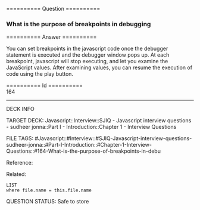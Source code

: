 ========== Question ==========  

### What is the purpose of breakpoints in debugging  

========== Answer ==========  

You can set breakpoints in the javascript code once the debugger statement is executed and the debugger window pops up. At each breakpoint, javascript will stop executing, and let you examine the JavaScript values. After examining values, you can resume the execution of code using the play button.

========== Id ==========  
164

---

DECK INFO

TARGET DECK: Javascript::Interview::SJIQ - Javascript interview questions - sudheer jonna::Part I - Introduction::Chapter 1 - Interview Questions

FILE TAGS: #Javascript::#Interview::#SJIQ-Javascript-interview-questions-sudheer-jonna::#Part-I-Introduction::#Chapter-1-Interview-Questions::#164-What-is-the-purpose-of-breakpoints-in-debu

Reference:

Related:

```dataview
LIST
where file.name = this.file.name
```

QUESTION STATUS: Safe to store
